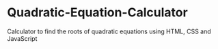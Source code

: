 # Quadratic-Equation-Calculator
  Calculator to find the roots of quadratic equations using HTML, CSS and JavaScript
